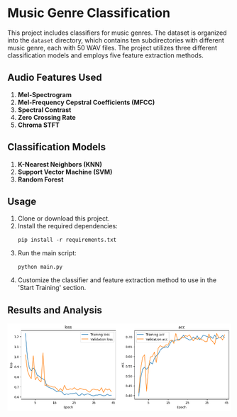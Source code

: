 # Music Genre Classification

This project includes classifiers for music genres. The dataset is organized into the `dataset` directory, which contains ten subdirectories with different music genre, each with 50 WAV files. The project utilizes three different classification models and employs five feature extraction methods.

## Audio Features Used
1. **Mel-Spectrogram**
2. **Mel-Frequency Cepstral Coefficients (MFCC)**
3. **Spectral Contrast**  
4. **Zero Crossing Rate**
5. **Chroma STFT**

## Classification Models
1. **K-Nearest Neighbors (KNN)**
2. **Support Vector Machine (SVM)**
3. **Random Forest**


## Usage

1. Clone or download this project.
2. Install the required dependencies:
    ```
    pip install -r requirements.txt
    ```
3. Run the main script:
    ```
    python main.py
    ```
4. Customize the classifier and feature extraction method to use in the 'Start Training' section.







## Results and Analysis


![image](https://github.com/liangchingyun/img-folder/blob/main/CNN-Classifier_result.png)


